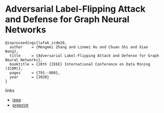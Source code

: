 # Adversarial Label-Flipping Attack and Defense for Graph Neural Networks

```
@inproceedings{lafak_icdm20,
  author    = {Mengmei Zhang and Linmei Hu and Chuan Shi and Xiao Wang},
  title     = {Adversarial Label-Flipping Attack and Defense for Graph Neural Networks},
  booktitle = {20th {IEEE} International Conference on Data Mining (ICDM)},
  pages     = {791--800},
  year      = {2020}
}
```

links
- [ieee](https://ieeexplore.ieee.org/document/9338299)
- [preprint](http://www.shichuan.org/doc/97.pdf)
